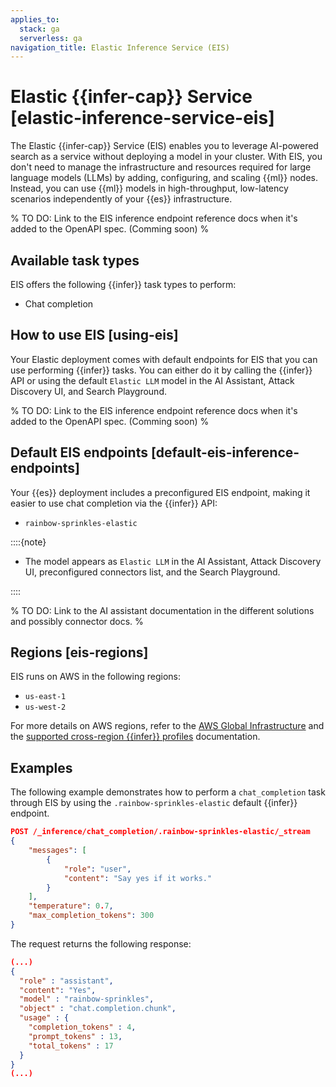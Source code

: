 ```yaml
---
applies_to:
  stack: ga
  serverless: ga
navigation_title: Elastic Inference Service (EIS)
---
```


# Elastic {{infer-cap}} Service [elastic-inference-service-eis]

The Elastic {{infer-cap}} Service (EIS) enables you to leverage AI-powered search as a service without deploying a model in your cluster.
With EIS, you don't need to manage the infrastructure and resources required for large language models (LLMs) by adding, configuring, and scaling {{ml}} nodes.
Instead, you can use {{ml}} models in high-throughput, low-latency scenarios independently of your {{es}} infrastructure.

% TO DO: Link to the EIS inference endpoint reference docs when it's added to the OpenAPI spec. (Comming soon) %

## Available task types

EIS offers the following {{infer}} task types to perform:

* Chat completion

## How to use EIS [using-eis]

Your Elastic deployment comes with default endpoints for EIS that you can use performing {{infer}} tasks.
You can either do it by calling the {{infer}} API or using the default `Elastic LLM` model in the AI Assistant, Attack Discovery UI, and Search Playground.

% TO DO: Link to the EIS inference endpoint reference docs when it's added to the OpenAPI spec. (Comming soon) %

## Default EIS endpoints [default-eis-inference-endpoints]

Your {{es}} deployment includes a preconfigured EIS endpoint, making it easier to use chat completion via the {{infer}} API:

* `rainbow-sprinkles-elastic`

::::{note}

* The model appears as `Elastic LLM` in the AI Assistant, Attack Discovery UI, preconfigured connectors list, and the Search Playground.

::::

% TO DO: Link to the AI assistant documentation in the different solutions and possibly connector docs. %

## Regions [eis-regions]

EIS runs on AWS in the following regions:

* `us-east-1`
* `us-west-2`

For more details on AWS regions, refer to the [AWS Global Infrastructure](https://aws.amazon.com/about-aws/global-infrastructure/regions_az/) and the [supported cross-region {{infer}} profiles](https://docs.aws.amazon.com/bedrock/latest/userguide/inference-profiles-support.html) documentation.

## Examples

The following example demonstrates how to perform a `chat_completion` task through EIS by using the `.rainbow-sprinkles-elastic` default {{infer}} endpoint.

```json
POST /_inference/chat_completion/.rainbow-sprinkles-elastic/_stream
{
    "messages": [
        {
            "role": "user",
            "content": "Say yes if it works."
        }
    ],
    "temperature": 0.7,
    "max_completion_tokens": 300
}
```

The request returns the following response:

```json
(...)
{
  "role" : "assistant",
  "content": "Yes",
  "model" : "rainbow-sprinkles",
  "object" : "chat.completion.chunk",
  "usage" : {
    "completion_tokens" : 4,
    "prompt_tokens" : 13,
    "total_tokens" : 17
  }
}
(...)
```
